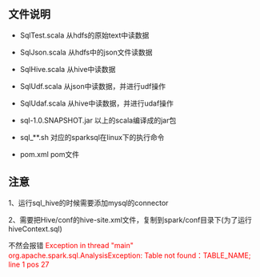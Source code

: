 ## 文件说明

- SqlTest.scala 从hdfs的原始text中读数据
- SqlJson.scala 从hdfs中的json文件读数据
- SqlHive.scala 从hive中读数据
- SqlUdf.scala 从json中读数据，并进行udf操作
- SqlUdaf.scala 从hive中读数据，并进行udaf操作

- sql-1.0.SNAPSHOT.jar 以上的scala编译成的jar包

- sql_**.sh 对应的sparksql在linux下的执行命令

- pom.xml pom文件

## 注意
1、运行sql_hive的时候需要添加mysql的connector

2、需要把Hive/conf的hive-site.xml文件，复制到spark/conf目录下(为了运行hiveContext.sql)

不然会报错
<font color=red>
Exception in thread "main" org.apache.spark.sql.AnalysisException: Table not found：TABLE_NAME; line 1 pos 27
</font>
